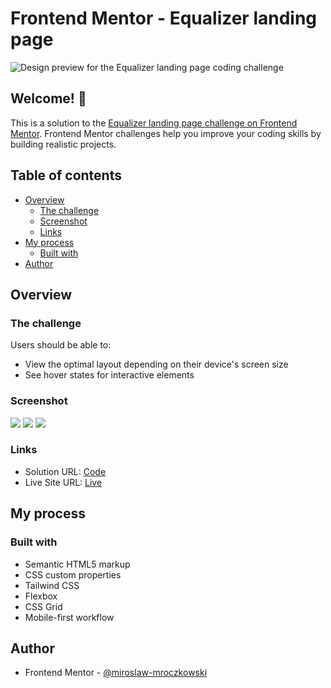 # Frontend Mentor - Equalizer landing page

![Design preview for the Equalizer landing page coding challenge](./preview.jpg)

## Welcome! 👋

This is a solution to the [Equalizer landing page challenge on Frontend Mentor](https://www.frontendmentor.io/challenges/equalizer-landing-page-7VJ4gp3DE). Frontend Mentor challenges help you improve your coding skills by building realistic projects.

## Table of contents

- [Overview](#overview)
  - [The challenge](#the-challenge)
  - [Screenshot](#screenshot)
  - [Links](#links)
- [My process](#my-process)
  - [Built with](#built-with)
- [Author](#author)

## Overview

### The challenge

Users should be able to:

- View the optimal layout depending on their device's screen size
- See hover states for interactive elements

### Screenshot

![](./design/desktop.jpg)
![](./design/tablet.jpg)
![](./design/mobile.jpg)

### Links

- Solution URL: [Code](https://github.com/FrontEndMentor-MyChallanges/n_equalizer-landing-page)
- Live Site URL: [Live](https://frontendmentor-mychallanges.github.io/n_equalizer-landing-page/)

## My process

### Built with

- Semantic HTML5 markup
- CSS custom properties
- Tailwind CSS
- Flexbox
- CSS Grid
- Mobile-first workflow

## Author

- Frontend Mentor - [@miroslaw-mroczkowski](https://www.frontendmentor.io/profile/miroslaw-mroczkowski)
